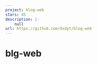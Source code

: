 ```yaml
---
project: blog-web
stars: 45
description: |-
    null
url: https://github.com/dxdyt/blog-web
---
```


# blg-web
